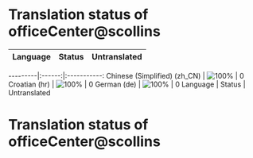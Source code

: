 # Translation status of officeCenter@scollins

Language | Status | Untranslated
---------|:------:|:-----------:

---------|:------:|:-----------:
Chinese (Simplified) (zh_CN) | ![100%](http://progressed.io/bar/100) | 0
Croatian (hr) | ![100%](http://progressed.io/bar/100) | 0
German (de) | ![100%](http://progressed.io/bar/100) | 0
Language | Status | Untranslated
# Translation status of officeCenter@scollins
